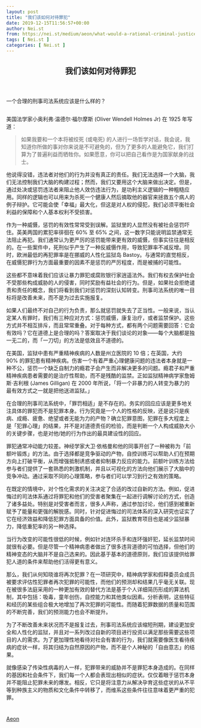 ```yaml
---
layout: post
title: "我们该如何对待罪犯"
date: 2019-12-15T11:56:57+00:00
author: Nei.st
from: https://nei.st/medium/aeon/what-would-a-rational-criminal-justice-system-look-like
tags: [ Nei.st ]
categories: [ Nei.st ]
---
```


<article class="post-12038 post type-post status-publish format-standard hentry category-aeon" id="post-12038">
 <header class="page-header medium Archives">
  <div class="page-header__image">
  </div>
  <div class="page-header__content">
   <h1 class="page-title text-align-center">
    我们该如何对待罪犯
   </h1>
  </div>
 </header>
 <div class="entry-content aesop-entry-content" id="post-12038-content">
  <link as="font" crossorigin="anonymous" href="//cdn.jsdelivr.net/gh/0nd1jyU39XQ/_/glyph/font-face/0uIzqoZjSuJfvSBnvgXTcApMtcVhMcpr.woff" rel="preload" type="font/woff"/>
  <link as="font" crossorigin="anonymous" href="//cdn.jsdelivr.net/gh/0nd1jyU39XQ/_/glyph/font-face/1sTnSLZWDKucPX6SAk.woff" rel="preload" type="font/woff"/>
  <p class="blog-post__description">
   一个合理的刑事司法系统应该是什么样的？
  </p>
  <span id="more-12038">
  </span>
  <div class="container medium-logo aeon">
   <a class="logo__link" href="https://nei.st/medium/aeon">
   </a>
  </div>
  <div class="container large img component-image edge">
   <div class="aspectRatioPlaceholder">
    <div class="progressiveMedia" data-height="840" data-width="1400">
     <img alt="" class="progressiveMedia-image" data-src="https://cdn.jsdelivr.net/gh/0nd1jyU39XQ/_/img/1/e52bf525gy1g9xkj0f6frj212w0ncaha.jpg" src="https://cdn.jsdelivr.net/gh/0nd1jyU39XQ/_/img/1/e52bf525gy1g9xkj0f6frj212w0ncaha.jpg"/>
    </div>
   </div>
  </div>
  <p>
   美国法学家小奥利弗·温德尔·福尔摩斯 (Oliver Wendell Holmes Jr) 在 1925 年写道：
  </p>
  <blockquote>
   <p>
    如果我要和一个本将被绞死 (或电死) 的人进行一场哲学对话，我会说，我知道你所做的事对你来说是不可避免的，但为了更多的人能避免它，我们打算为了普遍利益而牺牲你。如果愿意，你可以把自己看作是为国家献身的战士。
   </p>
  </blockquote>
  <p>
   他说得没错，违法者对他们的行为并没有真正的责任。我们无法选择一个大脑，我们无法控制我们大脑的构建过程；然而，我们又要用这个大脑来做出决定。但是，通过处决或惩罚违法者来阻止他人效仿违法行为，是功利主义逻辑的一种粗糙应用。同样的逻辑也可以用来为杀死一个健康人然后摘取他的器官来拯救五个病人的例子辩护。它可能会使「幸福」最大化，但这是对人权的侵犯，我们必须平衡社会利益的保障和个人基本权利不受损害。
  </p>
  <p>
   作为一种威慑，惩罚的有效性常常受到误解。监狱里的人显然没有被社会惩罚吓住。英美两国的累犯率徘徊在 60% 至 65% 之间，这一数字只能说明监禁通常无法阻止再犯。我们通常认为更严厉的惩罚能带来更有效的威慑，但事实往往是相反的。在一些案件中，死刑似乎产生了一种反威慑作用，导致犯罪率不减反增。同时，欧洲最低的再犯罪率是在挪威的人性化监狱岛 Bastoy。与通常的直觉相反，在威慑犯罪行为方面最重要的因素不是惩罚的严厉程度，而是被捕的可能性。
  </p>
  <p>
   这些都不意味着我们应该让暴力罪犯或腐败银行家逍遥法外。我们有权去保护社会不受那些构成威胁的人的侵害，同时奖励有益社会的行为。但是，如果社会拒绝谴责和责任的概念，我们将看到我们对惩罚的深刻认知转变。刑事司法系统的唯一目标将是改善未来，而不是为过去实施报复。
  </p>
  <p>
   如果人们最终不对自己的行为负责，那么就惩罚就失去了正当性。一般来说，当认定某人有罪时，我们有三种应对方式：惩罚威慑，康复治疗，或者监禁保护。这些方式并不相互排斥，而且常常重叠。对于每种方式，都有两个问题需要回答：它会有效吗？它在道德上是合理的吗？答案取决于我们谈论的对象——每个大脑都是独一无二的，而「一刀切」的方法是低效且不道德的。
  </p>
  <div class="code-block code-block-1" style="margin: 8px 0; clear: both;">
   <div class="container ads_KbHEVhh8Rw">
    <div class="card card--blog post-sidebar">
     <div class="card-body">
      <div class="logo_ngcontent-kty-0">
      </div>
      <div class="iframe-blocker U6XAMK63Vh00WqvF2BacIQ">
       <div class="background-h60B">
       </div>
       <div class="WumZiPCS4MeMw4pxQ">
       </div>
      </div>
     </div>
     <div class="card-footer">
      <div class="card-footer-wrapper" layout="row bottom-left">
      </div>
     </div>
    </div>
   </div>
  </div>
  <p>
   在美国，监狱中患有严重精神疾病的人数是州立医院的 10 倍；在英国，大约 90% 的罪犯患有精神疾病。伤害一个有着严重心理健康问题的违法者本身就是一种不公，惩罚一个缺乏自制力的瘾君子会产生而非解决更多的问题。瘾君子和严重精神疾病患者需要的是治疗性帮助，而不是残酷的监禁。正如监狱精神病学家詹姆斯·吉利根 (James Gilligan) 在 2000 年所说，「将一个非暴力的人转变为暴力的最有效方式之一就是把他送进监狱。」
  </p>
  <p>
   在合理的刑事司法系统中，「罪罚相适」是不存在的。务实的回应应该是更多地关注具体的罪犯而不是犯罪本身。行为究竟是一个人的性格的反映，还是说只是疾病、成瘾、疲惫、绝望或者无能为力的产物？确立犯罪意图，犯罪在多大程度上 是「犯罪心理」的结果，并不是对道德责任的检验，而是判断一个人构成威胁大小的关键步骤，也是对他/她的行为作出的最具建设性的回应。
  </p>
  <p>
   罪犯通常冲动能力较差。神经学家大卫·依格曼和他的同事开创了一种被称为「前额叶锻炼」的方法。由于选择都是竞争驱动的产物，自控训练可以帮助人们在预期方向上打破平衡，从而增强抵制诱惑或者抑制暴力反应的能力。前额叶训练方法给参与者们提供了一套熟悉的刺激机制，并且以可视化的方法向他们展示了大脑中的竞争冲动。通过采取不同的心理策略，参与者们可以学习到行之有效的策略。
  </p>
  <p>
   在既定的情境中，对个性化需求的关注决定了合适的改过自新的方法。例如，促进悔过的司法体系通过将罪犯和他们的受害者聚集在一起进行调解讨论的方式，创造了诸多益处。特别是对受害者而言，很多人声称，通过参加讨论，他们感到被重新赋予了能量和更强的解脱感。同时，针对促进悔过的司法体系的深入研究也证实了它在经济效益和降低犯罪方面具备的价值。此外，监狱教育项目也是减少监狱暴力，降低重犯率的另一种选择。
  </p>
  <p>
   当行为改变的可能性很低的时候，例如针对连环杀手和连环强奸犯，延长监禁时间就很有必要。但是尽管一个精神病患者做出了很多违背道德的可怕选择，但他们的精神变态的大脑并不是自己选来的。因此基于基本的道德原则，我们应该提供给罪犯人道的条件来帮助他们活得更有意义。
  </p>
  <p>
   那么，我们从何知晓谁将再次犯罪？在一项研究中，精神病学家和假释委员会成员被要求评估性犯罪者再次犯罪的可能性，而他们的预测却和结果几乎毫无关联。现在被很多法庭采用的一种更加有效的替代方法是基于个人详细简历形成的算法机制，其中包括：吸毒，童年创伤，自控能力和其他类似因素。分析表明，这些特征和经历的某些组合极大地增加了再次犯罪的可能性。而随着犯罪数据的质量和范围的不断完善，我们的预测能力也会不断提升。
  </p>
  <div class="code-block code-block-1" style="margin: 8px 0; clear: both;">
   <div class="container ads_KbHEVhh8Rw">
    <div class="card card--blog post-sidebar">
     <div class="card-body">
      <div class="logo_ngcontent-kty-0">
      </div>
      <div class="iframe-blocker U6XAMK63Vh00WqvF2BacIQ">
       <div class="background-h60B">
       </div>
       <div class="WumZiPCS4MeMw4pxQ">
       </div>
      </div>
     </div>
     <div class="card-footer">
      <div class="card-footer-wrapper" layout="row bottom-left">
      </div>
     </div>
    </div>
   </div>
  </div>
  <p>
   为了不断改善未来状况而不是报复过去，刑事司法系统应该缩短刑期，建设更加安全和人性化的监狱，并且对一系列改过自新的项目进行投资以满足那些需要这些项目的人的需求。为了更加理性地看待对社会有害的行为，我们就需要像医生看待疾病的症状一样，将其归结为自然原因的产物，而不是个人神秘的「自由意志」的结果。
  </p>
  <p>
   就像感染了传染性病毒的人一样，犯罪带来的威胁并不是罪犯本身造成的。在同样的基因和社会条件下，我们每一个人都会表现出相似的症状。仅仅着眼于惩罚本身并不能阻止犯罪未来的爆发。相反，它只是将注意力从解决孕育这些症状的从不平等到种族主义的物质和文化条件中转移了，而维系这些条件往往意味着更严重的犯罪。
  </p>
  <div class="container qyoLgsBMfk2RyP6PZqEQUQ">
   <div class="TA9FsqtAclEQEnnC">
    <a class="q9pBoz6iftkg" href="https://nei.st/medium/aeon?source=https://aeon.co/ideas/what-would-a-rational-criminal-justice-system-look-like">
     <div class="ISq0AssRMiRdK46s31e1tA">
      <div class="VBC0sS11TRzyNj7ur4DqLQ">
      </div>
     </div>
    </a>
   </div>
  </div>
  <div class="code-block code-block-2" style="margin: 8px 0; clear: both;">
   <br/>
   <div class="container ads_KbHEVhh8Rw">
    <div class="card card--blog post-sidebar">
     <div class="card-body">
      <div class="logo_ngcontent-kty-0">
      </div>
      <div class="iframe-blocker U6XAMK63Vh00WqvF2BacIQ">
       <div class="background-h60B">
       </div>
       <div class="WumZiPCS4MeMw4pxQ">
       </div>
      </div>
     </div>
     <div class="card-footer">
      <div class="card-footer-wrapper" layout="row bottom-left">
      </div>
     </div>
    </div>
   </div>
  </div>
 </div>
 <footer class="entry-footer">
  <div class="categories icon-link">
   <a href="https://nei.st/category/medium/aeon" rel="category tag">
    Aeon
   </a>
  </div>
 </footer>
</article>

